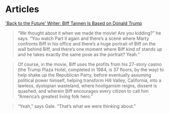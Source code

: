 # Articles

['Back to the Future' Writer: Biff Tannen Is Based on Donald Trump](http://www.thedailybeast.com/articles/2015/10/21/how-back-to-the-future-predicted-trump.html)

> “We thought about it when we made the movie! Are you kidding?” he says. “You watch Part II again and there’s a scene where Marty confronts Biff in his office and there’s a huge portrait of Biff on the wall behind Biff, and there’s one moment where Biff kind of stands up and he takes exactly the same pose as the portrait? Yeah.”

> Of course, in the movie, Biff uses the profits from his 27-story casino (the Trump Plaza Hotel, completed in 1984, is 37 floors, by the way) to help shake up the Republican Party, before eventually assuming political power himself, helping transform Hill Valley, California, into a lawless, dystopian wasteland, where hooliganism reigns, dissent is quashed, and wherein Biff encourages every citizen to call him “America’s greatest living folk hero.”

> “Yeah,” says Gale. “That’s what we were thinking about.”
